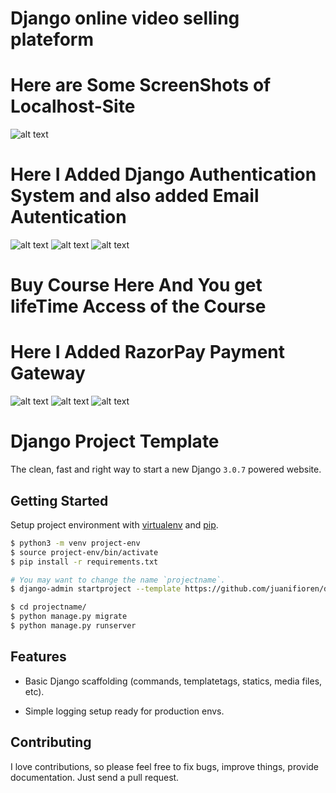 # Django online video selling plateform

# Here are Some ScreenShots of Localhost-Site

![alt text](https://github.com/GK-SVG/shell_video/blob/master/static/readmeIMG/shell-video1)

# Here I Added Django Authentication System and also added Email Autentication
![alt text](https://github.com/GK-SVG/shell_video/blob/master/static/readmeIMG/shell-video2)
![alt text](https://github.com/GK-SVG/shell_video/blob/master/static/readmeIMG/shell-video3)
![alt text](https://github.com/GK-SVG/shell_video/blob/master/static/readmeIMG/shell-video4)

# Buy Course Here And You get lifeTime Access of the Course 
# Here I Added RazorPay Payment Gateway

![alt text](https://github.com/GK-SVG/shell_video/blob/master/static/readmeIMG/shell-video5)
![alt text](https://github.com/GK-SVG/shell_video/blob/master/static/readmeIMG/shell-video6)
![alt text](https://github.com/GK-SVG/shell_video/blob/master/static/readmeIMG/shell-video7)


# Django Project Template

The clean, fast and right way to start a new Django `3.0.7` powered website.

## Getting Started

Setup project environment with [virtualenv](https://virtualenv.pypa.io) and [pip](https://pip.pypa.io).

```bash
$ python3 -m venv project-env
$ source project-env/bin/activate
$ pip install -r requirements.txt

# You may want to change the name `projectname`.
$ django-admin startproject --template https://github.com/juanifioren/django-project-template/archive/master.zip projectname

$ cd projectname/
$ python manage.py migrate
$ python manage.py runserver
```

## Features

* Basic Django scaffolding (commands, templatetags, statics, media files, etc).

* Simple logging setup ready for production envs.

## Contributing

I love contributions, so please feel free to fix bugs, improve things, provide documentation. Just send a pull request.


